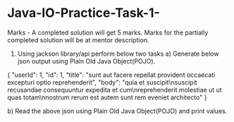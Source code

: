# Java-IO-Practice-Task-1-

Marks - A completed solution will get 5 marks. Marks for the partially completed solution will be at mentor description. 

1) Using jackson library/api perform below two tasks
   a) Generate below json output using  Plain Old Java Object(POJO).


  {
    "userId": 1,
    "id": 1,
    "title": "sunt aut facere repellat provident occaecati excepturi optio reprehenderit",
    "body": "quia et suscipit\nsuscipit recusandae consequuntur expedita et cum\nreprehenderit molestiae ut ut quas totam\nnostrum rerum est autem sunt rem eveniet architecto"
  }

   
   b) Read the above json using Plain Old Java Object(POJO) and print values.
